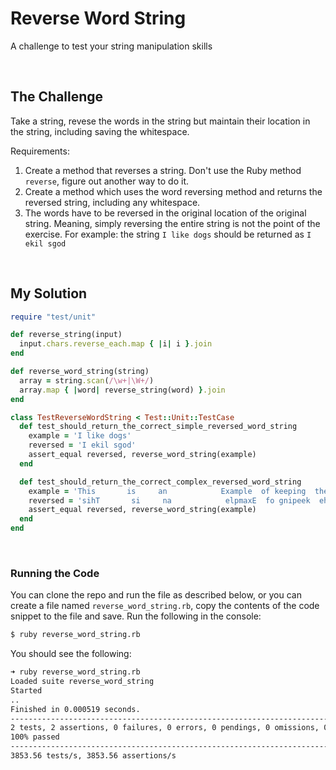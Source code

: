 # Reverse Word String

A challenge to test your string manipulation skills

<br>

## The Challenge

Take a string, revese the words in the string but maintain their location in the string, including saving the whitespace.

Requirements:

  1. Create a method that reverses a string. Don't use the Ruby method `reverse`, figure out another way to do it.
  2. Create a method which uses the word reversing method and returns the reversed string, including any whitespace.
  3. The words have to be reversed in the original location of the original string. Meaning, simply reversing the entire string is not the point of the exercise. For example: the string `I like dogs` should be returned as `I ekil sgod`

<br>

## My Solution

```ruby
require "test/unit"

def reverse_string(input)
  input.chars.reverse_each.map { |i| i }.join
end

def reverse_word_string(string)
  array = string.scan(/\w+|\W+/)
  array.map { |word| reverse_string(word) }.join
end

class TestReverseWordString < Test::Unit::TestCase
  def test_should_return_the_correct_simple_reversed_word_string
    example = 'I like dogs'
    reversed = 'I ekil sgod'
    assert_equal reversed, reverse_word_string(example)
  end

  def test_should_return_the_correct_complex_reversed_word_string
    example = 'This       is     an            Example  of keeping  the    whitespace   '
    reversed = 'sihT       si     na            elpmaxE  fo gnipeek  eht    ecapsetihw   '
    assert_equal reversed, reverse_word_string(example)
  end
end
```

<br>

### Running the Code

You can clone the repo and run the file as described below, or you can create a file named `reverse_word_string.rb`, copy the contents of the code snippet to the file and save. Run the following in the console:

```sh
$ ruby reverse_word_string.rb
```

You should see the following:

```sh
➜ ruby reverse_word_string.rb
Loaded suite reverse_word_string
Started
..
Finished in 0.000519 seconds.
---------------------------------------------------------------------------------------------------
2 tests, 2 assertions, 0 failures, 0 errors, 0 pendings, 0 omissions, 0 notifications
100% passed
---------------------------------------------------------------------------------------------------
3853.56 tests/s, 3853.56 assertions/s
```
